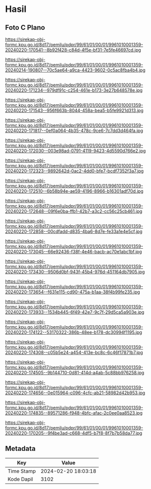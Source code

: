 # Hasil

## Foto C Plano

https://sirekap-obj-formc.kpu.go.id/8d17/pemilu/pdpr/99/61/01/00/01/9961010001359-20240220-170541--8b92f428-c84d-4f5e-bf31-7e5fe46697cd.jpg

https://sirekap-obj-formc.kpu.go.id/8d17/pemilu/pdpr/99/61/01/00/01/9961010001359-20240214-190807--70c5ae64-a9ca-4423-9602-0c5ac8fba4b4.jpg

https://sirekap-obj-formc.kpu.go.id/8d17/pemilu/pdpr/99/61/01/00/01/9961010001359-20240220-171234--979df91c-c254-461e-b173-3e27b648578e.jpg

https://sirekap-obj-formc.kpu.go.id/8d17/pemilu/pdpr/99/61/01/00/01/9961010001359-20240220-171543--956f663b-8044-458a-bea5-b5fe9921d313.jpg

https://sirekap-obj-formc.kpu.go.id/8d17/pemilu/pdpr/99/61/01/00/01/9961010001359-20240220-171817--0ef0a064-4b35-478c-9ce6-7c7dd3d464fa.jpg

https://sirekap-obj-formc.kpu.go.id/8d17/pemilu/pdpr/99/61/01/00/01/9961010001359-20240220-172030--003e98ad-0791-4119-9423-4d5590d766e2.jpg

https://sirekap-obj-formc.kpu.go.id/8d17/pemilu/pdpr/99/61/01/00/01/9961010001359-20240220-172323--9892642d-0ac2-4dd0-bfe7-bcdf7352f3a7.jpg

https://sirekap-obj-formc.kpu.go.id/8d17/pemilu/pdpr/99/61/01/00/01/9961010001359-20240220-172510--6b58b94e-ae59-4196-8966-b16301adf70d.jpg

https://sirekap-obj-formc.kpu.go.id/8d17/pemilu/pdpr/99/61/01/00/01/9961010001359-20240220-172648--09f6e0ba-ffb1-42b7-a3c2-cc56c25cb461.jpg

https://sirekap-obj-formc.kpu.go.id/8d17/pemilu/pdpr/99/61/01/00/01/9961010001359-20240220-172858--00cdfadd-d835-4ba6-8d7e-fe33a1e4e5cf.jpg

https://sirekap-obj-formc.kpu.go.id/8d17/pemilu/pdpr/99/61/01/00/01/9961010001359-20240220-173045--66e92436-f38f-4e46-bacb-ac70e1abc1bf.jpg

https://sirekap-obj-formc.kpu.go.id/8d17/pemilu/pdpr/99/61/01/00/01/9961010001359-20240220-173430--9506d0bf-943f-45b4-976d-451164db7905.jpg

https://sirekap-obj-formc.kpu.go.id/8d17/pemilu/pdpr/99/61/01/00/01/9961010001359-20240220-173654--f631e115-cd90-475a-b1aa-38f4b99fe235.jpg

https://sirekap-obj-formc.kpu.go.id/8d17/pemilu/pdpr/99/61/01/00/01/9961010001359-20240220-173933--1534b445-6f49-42e7-9c7f-29d5ca5a903e.jpg

https://sirekap-obj-formc.kpu.go.id/8d17/pemilu/pdpr/99/61/01/00/01/9961010001359-20240220-174122--53170322-386b-48ee-b178-dc30994f1195.jpg

https://sirekap-obj-formc.kpu.go.id/8d17/pemilu/pdpr/99/61/01/00/01/9961010001359-20240220-174308--c05b5e24-a454-413e-bc8c-6c46f17871b7.jpg

https://sirekap-obj-formc.kpu.go.id/8d17/pemilu/pdpr/99/61/01/00/01/9961010001359-20240220-174505--9b144710-0d81-414d-a4ab-5c88bb976258.jpg

https://sirekap-obj-formc.kpu.go.id/8d17/pemilu/pdpr/99/61/01/00/01/9961010001359-20240220-174656--0e015964-c096-4cfc-ab21-58982d42b953.jpg

https://sirekap-obj-formc.kpu.go.id/8d17/pemilu/pdpr/99/61/01/00/01/9961010001359-20240220-174835--89571286-f948-4bfc-afac-2c0ee0aa8523.jpg

https://sirekap-obj-formc.kpu.go.id/8d17/pemilu/pdpr/99/61/01/00/01/9961010001359-20240220-170205--9f4be3ad-c668-4df5-b7f8-8f7b7b58da77.jpg


## Metadata

| Key        | Value               |
| ---------- | ------------------- |
| Time Stamp | 2024-02-20 18:03:18 |
| Kode Dapil | 3102                |



